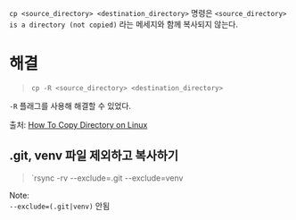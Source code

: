 `cp <source_directory> <destination_directory>` 명령은 `<source_directory> is a directory (not copied)` 라는 메세지와 함께 복사되지 않는다.

# 해결
> `cp -R <source_directory> <destination_directory>`

`-R` 플래그를 사용해 해결할 수 있었다.  

출처: [How To Copy Directory on Linux](https://devconnected.com/how-to-copy-directory-on-linux/)

## .git, venv 파일 제외하고 복사하기
> `rsync -rv --exclude=.git --exclude=venv <target dir> <dest dir>

Note:  
`--exclude=(.git|venv)` 안됨